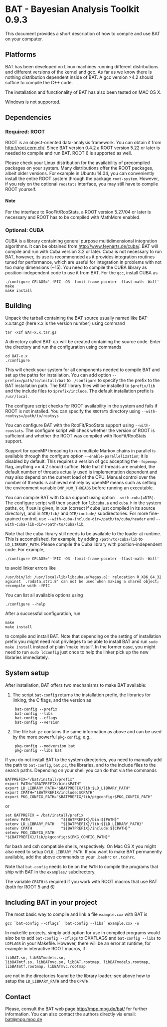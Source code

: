 BAT - Bayesian Analysis Toolkit 0.9.3
=====================================

This document provides a short description of how to compile and use
BAT on your computer.

Platforms
----------

BAT has been developed on Linux machines running different
distributions and different versions of the kernel and gcc. As far as
we know there is nothing distribution dependent inside of BAT. A gcc
version >4.2 should suffice to compile the C++ code.

The installation and functionality of BAT has also been tested on MAC OS X.

Windows is not supported.

Dependencies
-------------

### Required: ROOT

ROOT is an object-oriented data-analysis framework. You can obtain it
from http://root.cern.ch/. Since BAT version 0.4.2 a ROOT version 5.22
or later is needed to compile and run BAT. ROOT 6 is supported as
well.

Please check your Linux distribution for the availability of
precompiled packages on your system. Many distributions offer the ROOT
packages, albeit older versions. For example in Ubuntu 14.04, you can
conveniently install the entire ROOT system through the package
`root-system`. However, if you rely on the optional `roostats`
interface, you may still have to compile ROOT yourself.

#### Note

For the interface to RooFit/RooStats, a ROOT version
5.27/04 or later is necessary and ROOT has to be compiled with
MathMore enabled.

### Optional: CUBA

CUBA is a library containing general purpose multidimensional
integration algorithms. It can be obtained from
http://www.feynarts.de/cuba/. BAT will compile and run with Cuba
version 3.2 or later. Cuba is not necessary to run BAT, however, its
use is recommended as it provides integration routines tuned for
performance, which are useful for integration in problems with not too
many dimensions (~15). You need to compile the CUBA library as
position-independent code to use it from BAT. For the `gcc`, install
CUBA as

    ./configure CFLAGS='-fPIC -O3 -fomit-frame-pointer -ffast-math -Wall'
    make
    make install

Building
----------------------

Unpack the tarball containing the BAT source usually named like
BAT-x.x.tar.gz (here x.x is the version number) using command

    tar -xzf BAT-x.x.tar.gz

A directory called BAT-x.x will be created containing the source code.
Enter the directory and run the configuration using commands

    cd BAT-x.x
    ./configure

This will check your system for all components needed to compile BAT
and set up the paths for installation. You can add option
`--prefix=/path/to/install/bat` to `./configure` to specify the the
prefix to the BAT installation path. The BAT library files will be
installed to `$prefix/lib` and the include files to
`$prefix/include`. The default installation prefix is `/usr/local`.

The configure script checks for ROOT availability in the system and
fails if ROOT is not installed. You can specify the `ROOTSYS` directory
using `--with-rootsys=/path/to/rootsys`

You can configure BAT with the RooFit/RooStats support using
`--with-roostats`. The configure script will check whether the version of
ROOT is sufficient and whether the ROOT was compiled with RooFit/RooStats
support.

Support for openMP threading to run multiple Markov chains in parallel
is available through the configure option `--enable-parallelization`;
it is disabled by default. This requires a version of gcc accepting
the `-fopenmp` flag, anything >= 4.2 should suffice.  Note that if
threads are enabled, the default number of threads actually used is
implementation dependent and may also depend on the current load of
the CPU. Manual control over the number of threads is achieved
entirely by openMP means such as setting the environment variable
`OMP_NUM_THREADS` before running an executable.

You can compile BAT with Cuba support using option
`--with-cuba[=DIR]`.  The configure script will then search for
`libcuba.a` and `cuba.h` in the system paths, or, if `DIR` is given, in
`DIR` (correct if cuba just compiled in its source directory), and in
`DIR/lib/` and `DIR/include/` subdirectories. For more fine-grained
control, use `--with-cuba-include-dir=/path/to/cuba/header` and
`--with-cuba-lib-dir=/path/to/cuba/lib`.

Note that the cuba library still needs to be available to the loader
at runtime. This is accomplished, for example, by adding
`/path/to/cuba/lib` to `LD_LIBRARY_PATH`. Please compile the Cuba library
with position-independent code. For example,

    ./configure CFLAGS='-fPIC -O3 -fomit-frame-pointer -ffast-math -Wall'

to avoid linker errors like

    /usr/bin/ld: /usr/local/lib/libcuba.a(Vegas.o): relocation R_X86_64_32
    against `.rodata.str1.8' can not be used when making a shared object;
    recompile with -fPIC

You can list all available options using

    ./configure --help

After a successful configuration, run

    make
    make install

to compile and install BAT. Note that depending on the setting of
installation prefix you might need root privileges to be able to
install BAT and run `sudo make install` instead of plain 'make
install'. In the former case, you might need to run `sudo ldconfig`
just once to help the linker pick up the new libraries immediately.

System setup
------------

After installation, BAT offers two mechanisms to make BAT available:

1. The script `bat-config` returns the installation prefix, the
   libraries for linking, the C flags, and the version as

        bat-config --prefix
        bat-config --libs
        bat-config --cflags
        bat-config --version

2. The file `bat.pc` contains the same information as above and can be
   used by the more powerful `pkg-config`; e.g.,

        pkg-config --modversion bat
        pkg-config --libs bat

If you do not install BAT to the system directories, you need to
manually add the path to `bat-config`, `bat.pc`, the libraries, and to
the include files to the search paths. Depending on your shell you can
do that via the commands

    BATPREFIX="/bat/install/prefix"
    export PATH="$BATPREFIX/bin:$PATH"
    export LD_LIBRARY_PATH="$BATPREFIX/lib:$LD_LIBRARY_PATH"
    export CPATH="$BATPREFIX/include:$CPATH"
    export PKG_CONFIG_PATH="$BATPREFIX/lib/pkgconfig:$PKG_CONFIG_PATH"

or

    set BATPREFIX = /bat/install/prefix
    setenv PATH              "${BATPREFIX}/bin:${PATH}"
    setenv LD_LIBRARY_PATH   "${BATPREFIX}/lib:${LD_LIBRARY_PATH}"
    setenv CPATH             "${BATPREFIX}/include:${CPATH}"
    setenv PKG_CONFIG_PATH   "${BATPREFIX}/lib/pkgconfig:${PKG_CONFIG_PATH}"

for bash and csh compatible shells, respectively. On Mac OS X you
might also need to setup `DYLD_LIBRARY_PATH`. If you want to make BAT
permanently available, add the above commands to your `.bashrc` or
`.tcshrc`.

Note that `bat-config` needs to be on the `PATH` to compile the
programs that ship with BAT in the `examples/` subdirectory.

The variable `CPATH` is required if you work with ROOT macros
that use BAT (both for ROOT 5 and 6)

Including BAT in your project
-----------------------------

The most basic way to compile and link a file `example.cxx` with BAT is

    gcc `bat-config --cflags` `bat-config --libs` example.cxx -o

In makefile projects, simply add option for use in compiled programs
would also be to add `bat-config --cflags` to CXXFLAGS and `bat-config
--libs` to `LDFLAGS` in your Makefile. However, there will be an error
at runtime, for example in interactive ROOT macros, if

    libBAT.so, libBATmodels.so,
    libBATmtf.so, libBATmvc.so, libBAT.rootmap, libBATmodels.rootmap,
    libBATmtf.rootmap, libBATmvc.rootmap

are not in the directories found be the library loader; see above how
to setup the `LD_LIBRARY_PATH` and the `CPATH`.

Contact
-------

Please, consult the BAT web page http://mpp.mpg.de/bat/ for further
information. You can also contact the authors directly via email:
bat@mpp.mpg.de
